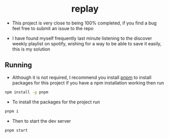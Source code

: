 <div align="center"><h1>replay</h1></div>

- This project is very close to being 100% completed, if you find a bug feel free to submit an issue to the repo

- I have found myself frequently last minute listening to the discover weekly playlist on spotify, wishing for a way to be able to save it easily, this is my solution

## Running

-   Although it is not required, I recommend you install [pnpm](https://pnpm.io/) to install packages for this project if you have a npm installation working then run

```bash
npm install -g pnpm
```

-   To install the packages for the project run

```bash
pnpm i
```

-   Then to start the dev server

```bash
pnpm start
```
